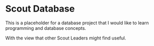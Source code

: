 # Scout Database

This is a placeholder for a database project that I would like to learn programming and database concepts.

With the view that other Scout Leaders might find useful.
